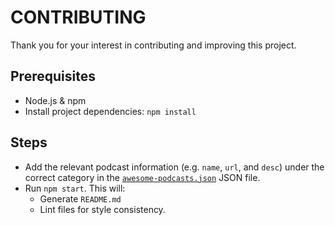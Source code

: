 # CONTRIBUTING

Thank you for your interest in contributing and improving this project.

## Prerequisites

* Node.js & npm
* Install project dependencies: `npm install`

## Steps

* Add the relevant podcast information (e.g. `name`, `url`, and `desc`) under the correct category in the [`awesome-podcasts.json`](awesome-podcasts.json) JSON file.
* Run `npm start`. This will:
  * Generate `README.md`
  * Lint files for style consistency.
